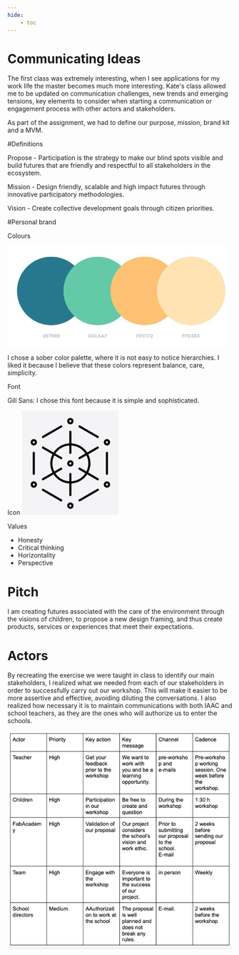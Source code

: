 ```yaml
---
hide:
    - toc
---
```


# Communicating Ideas

The first class was extremely interesting, when I see applications for my work life the master becomes much more interesting. Kate's class allowed me to be updated on communication challenges, new trends and emerging tensions, key elements to consider when starting a communication or engagement process with other actors and stakeholders.

As part of the assignment, we had to define our purpose, mission, brand kit and a MVM.

#Definitions

Propose -
Participation is the strategy to make our blind spots visible and build futures that are friendly and respectful to all stakeholders in the ecosystem.

Mission -
Design friendly, scalable and high impact futures through innovative participatory methodologies.

Vision -
Create collective development goals through citizen priorities.

#Personal brand

Colours

![](../images/paleta.png)

I chose a sober color palette, where it is not easy to notice hierarchies. I liked it because I believe that these colors represent balance, care, simplicity.


Font

Gill Sans: I chose this font because it is simple and sophisticated.

Icon
![](../images/icono.png)


Values

- Honesty
- Critical thinking
- Horizontality
- Perspective

# Pitch

I am creating futures associated with the care of the environment through the visions of children, to propose a new design framing, and thus create products, services or experiences that meet their expectations.

# Actors

By recreating the exercise we were taught in class to identify our main stakeholders, I realized what we needed from each of our stakeholders in order to successfully carry out our workshop. This will make it easier to be more assertive and effective, avoiding diluting the conversations. I also realized how necessary it is to maintain communications with both IAAC and school teachers, as they are the ones who will authorize us to enter the schools.

![](../images/communi.png)
